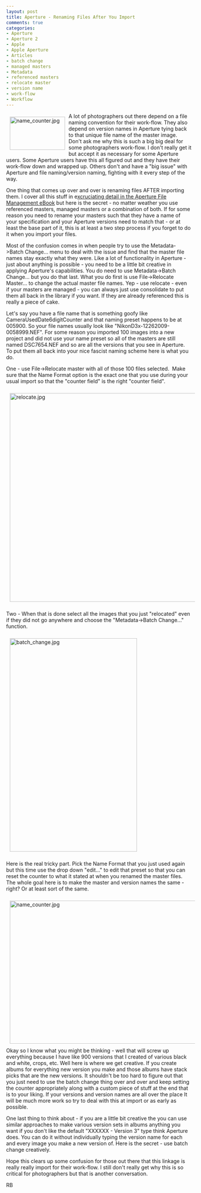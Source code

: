 ```yaml
---
layout: post
title: Aperture - Renaming Files After You Import
comments: true
categories:
- Aperture
- Aperture 2
- Apple
- Apple Aperture
- Articles
- batch change
- managed masters
- Metadata
- referenced masters
- relocate master
- version name
- work-flow
- Workflow
---
```

<a rel="lightbox" href="/wp-content/uploads/2009/12/name_counter.jpg"><img title="name_counter.jpg" src="/wp-content/uploads/2009/12/.thumbs/.name_counter.jpg" border="0" alt="name_counter.jpg" hspace="10" vspace="10" width="150" height="90" align="left" /></a>A lot of photographers out there depend on a file naming convention for their work-flow. They also depend on version names in Aperture tying back to that unique file name of the master image. Don't ask me why this is such a big big deal for some photographers work-flow. I don't really get it but accept it as necessary for some Aperture users. Some Aperture users have this all figured out and they have their work-flow down and wrapped up. Others don't and have a "big issue" with Aperture and file naming/version naming, fighting with it every step of the way.

One thing that comes up over and over is renaming files AFTER importing them. I cover all this stuff in e<a href="http://photo.rwboyer.com/aperture-ebooks/">xcruciating detail in the Aperture File Management eBook</a> but here is the secret - no matter weather you use referenced masters, managed masters or a combination of both. If for some reason you need to rename your masters such that they have a name of your specification and your Aperture versions need to match that - or at least the base part of it, this is at least a two step process if you forget to do it when you import your files.

Most of the confusion comes in when people try to use the Metadata-&gt;Batch Change... menu to deal with the issue and find that the master file names stay exactly what they were. Like a lot of functionality in Aperture - just about anything is possible - you need to be a little bit creative in applying Aperture's capabilities. You do need to use Metadata-&gt;Batch Change... but you do that last. What you do first is use File-&gt;Relocate Master... to change the actual master file names. Yep - use relocate - even if your masters are managed - you can always just use consolidate to put them all back in the library if you want. If they are already referenced this is really a piece of cake.

Let's say you have a file name that is something goofy like CameraUsedDate6digitCounter and that naming preset happens to be at 005900. So your file names usually look like "NikonD3x-12262009-0058999.NEF". For some reason you imported 100 images into a new project and did not use your name preset so all of the masters are still named DSC7654.NEF and so are all the versions that you see in Aperture. To put them all back into your nice fascist naming scheme here is what you do.

One - use File-&gt;Relocate master with all of those 100 files selected.  Make sure that the Name Format option is the exact one that you use during your usual import so that the "counter field" is the right "counter field".

<img title="relocate.jpg" src="/wp-content/uploads/2009/12/relocate.jpg" border="0" alt="relocate.jpg" hspace="10" vspace="10" width="601" height="566" />

Two - When that is done select all the images that you just "relocated" even if they did not go anywhere and choose the "Metadata-&gt;Batch Change..." function.

<img title="batch_change.jpg" src="/wp-content/uploads/2009/12/batch_change.jpg" border="0" alt="batch_change.jpg" hspace="10" vspace="10" width="346" height="579" />

Here is the real tricky part. Pick the Name Format that you just used again but this time use the drop down "edit..." to edit that preset so that you can reset the counter to what it stated at when you renamed the master files. The whole goal here is to make the master and version names the same - right? Or at least sort of the same.

<img title="name_counter.jpg" src="/wp-content/uploads/2009/12/name_counter.jpg" border="0" alt="name_counter.jpg" hspace="10" vspace="10" width="644" height="388" />
Okay so I know what you might be thinking - well that will screw up everything because I have like 900 versions that I created of various black and white, crops, etc. Well here is where we get creative. If you create albums for everything new version you make and those albums have stack picks that are the new versions. It shouldn't be too hard to figure out that you just need to use the batch change thing over and over and keep setting the counter appropriately along with a custom piece of stuff at the end that is to your liking. If your versions and version names are all over the place It will be much more work so try to deal with this at import or as early as possible.

One last thing to think about - if you are a little bit creative the you can use similar approaches to make various version sets in albums anything you want if you don't like the default "XXXXXX - Version 3" type think Aperture does. You can do it without individually typing the version name for each and every image you make a new version of. Here is the secret - use batch change creatively.

Hope this clears up some confusion for those out there that this linkage is really really import for their work-flow. I still don't really get why this is so critical for photographers but that is another conversation.

RB